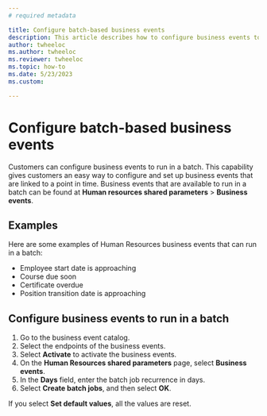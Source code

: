 ```yaml
---
# required metadata

title: Configure batch-based business events
description: This article describes how to configure business events to run in a batch in Microsoft Dynamics 365 Human Resources.
author: twheeloc
ms.author: twheeloc
ms.reviewer: twheeloc
ms.topic: how-to
ms.date: 5/23/2023
ms.custom:

---
```


# Configure batch-based business events

Customers can configure business events to run in a batch. This capability gives customers an easy way to configure and set up business events that are linked to a point in time. Business events that are available to run in a batch can be found at **Human resources shared parameters** \> **Business events**.

## Examples

Here are some examples of Human Resources business events that can run in a batch:

- Employee start date is approaching
- Course due soon 
- Certificate overdue 
- Position transition date is approaching

## Configure business events to run in a batch

1. Go to the business event catalog.
2. Select the endpoints of the business events.
3. Select **Activate** to activate the business events.
4. On the **Human Resources shared parameters** page, select **Business events**.
5. In the **Days** field, enter the batch job recurrence in days.
6. Select **Create batch jobs**, and then select **OK**.

If you select **Set default values**, all the values are reset.
